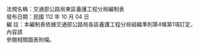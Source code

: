 法規名稱：交通部公路局東區養護工程分局編制表  
發布日期：民國 112 年 10 月 04 日  
編 註：本編制表依據交通部公路局各區養護工程分局組織準則第4條第1項訂定，內容請  
參閱相關圖表附檔。  


